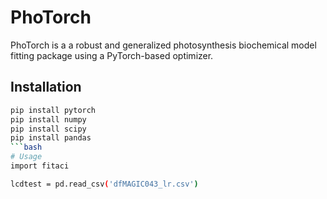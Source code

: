 # PhoTorch

PhoTorch is a a robust and generalized photosynthesis biochemical model fitting package using a PyTorch-based optimizer.

## Installation
```bash
pip install pytorch
pip install numpy
pip install scipy
pip install pandas
```bash
# Usage
import fitaci

lcdtest = pd.read_csv('dfMAGIC043_lr.csv')
